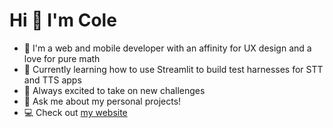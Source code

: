# Hi 🐸 I'm Cole

- 🔭 I'm a web and mobile developer with an affinity for UX design and a love for pure math
- 🌱 Currently learning how to use Streamlit to build test harnesses for STT and TTS apps
- 🧗 Always excited to take on new challenges
- 💬 Ask me about my personal projects!
- 💻 Check out [my website](https://colecharb.com)
